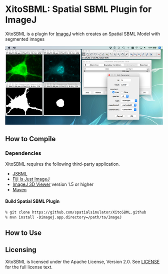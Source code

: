 XitoSBML: Spatial SBML Plugin for ImageJ
======================
XitoSBML is a plugin for [ImageJ](https://imagej.net/Welcome) which creates an Spatial SBML Model with segmented images

![XitoSBML](./screenshots/xitosbml.png "XitoSBML: Spatial SBML Plugin for ImageJ")

How to Compile
------------------
### Dependencies ###
XitoSBML requires the following third-party application.

+ [JSBML](http://sbml.org/Software/JSBML"JSBML")
+ [Fiji Is Just ImageJ](http://fiji.sc/Fiji "Fiji Is Just ImageJ")
+ [ImageJ 3D Viewer](http://3dviewer.neurofly.de/ "ImageJ 3D Viewer") version 1.5 or higher
+ [Maven](https://maven.apache.org/ "Maven")


#### Build Spatial SBML Plugin ####
    % git clone https://github.com/spatialsimulator/XitoSBML.github
    % mvn install -Dimagej.app.directory=/path/to/ImageJ

How to Use
-------------------

Licensing
------------------
XitoSBML is licensed under the Apache License, Version 2.0. See [LICENSE](https://github.com/spatialsimulator/XitoSBML/blob/master/LICENSE-2.0.txt) for the full license text.
